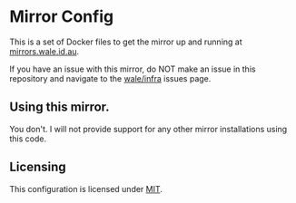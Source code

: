 # Mirror Config
This is a set of Docker files to get the mirror up and running at [mirrors.wale.id.au](https://mirrors.wale.id.au).

If you have an issue with this mirror, do NOT make an issue in this repository and navigate to the [wale/infra](https://github.com/wale/infra/issues) issues page.

## Using this mirror.
You don't. I will not provide support for any other mirror installations using this code.

## Licensing
This configuration is licensed under [MIT](https://github.com/wale/mirrors/blob/main/LICENSE).